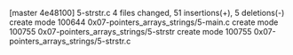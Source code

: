 [master 4e48100] 5-strstr.c
 4 files changed, 51 insertions(+), 5 deletions(-)
 create mode 100644 0x07-pointers_arrays_strings/5-main.c
 create mode 100755 0x07-pointers_arrays_strings/5-strstr
 create mode 100755 0x07-pointers_arrays_strings/5-strstr.c
